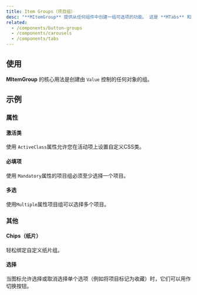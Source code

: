 ```yaml
---
title: Item Groups（项目组）
desc: "**MItemGroup** 提供从任何组件中创建一组可选项的功能。 这是 **MTabs** 和 **Mcarousel** 等组件的基本功能。"
related:
  - /components/button-groups
  - /components/carousels
  - /components/tabs
---
```


## 使用

**MItemGroup** 的核心用法是创建由 `Value` 控制的任何对象的组。

<item-groups-usage></item-groups-usage>

## 示例

### 属性

#### 激活类

使用 `ActiveClass`属性允许您在活动项上设置自定义CSS类。

<masa-example file="Examples.item_groups.ActiveClass"></masa-example>

#### 必填项

使用 `Mandatory`属性的项目组必须至少选择一个项目。

<masa-example file="Examples.item_groups.Mandatory"></masa-example>

#### 多选

使用`Multiple`属性项目组可以选择多个项目。

<masa-example file="Examples.item_groups.Multiple"></masa-example>

### 其他

#### Chips（纸片）

轻松绑定自定义纸片组。

<masa-example file="Examples.item_groups.Chips"></masa-example>

#### 选择

当图标允许选择或取消选择单个选项（例如将项目标记为收藏）时，它们可以用作切换按钮。

<masa-example file="Examples.item_groups.Selection"></masa-example>
